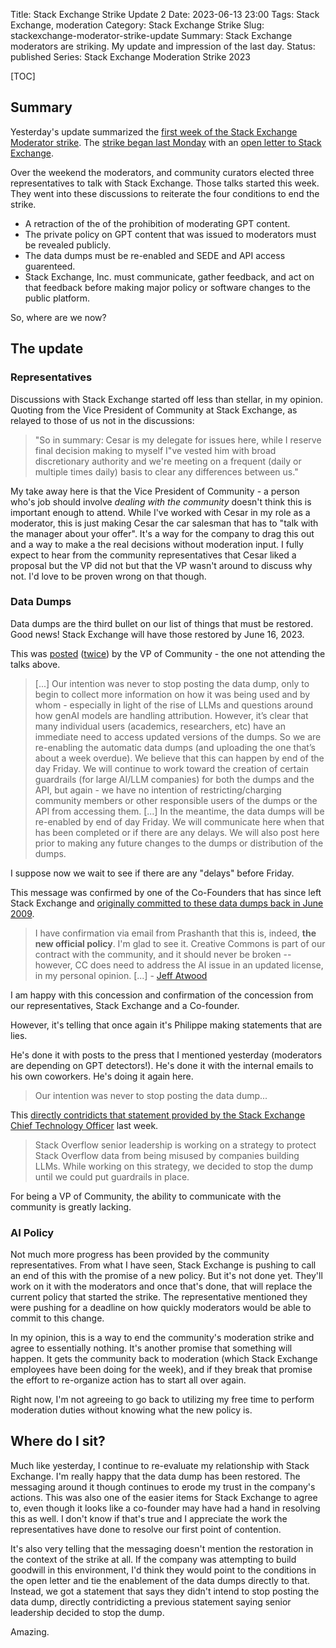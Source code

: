 Title: Stack Exchange Strike Update 2
Date: 2023-06-13 23:00
Tags: Stack Exchange, moderation
Category: Stack Exchange Strike
Slug: stackexchange-moderator-strike-update
Summary: Stack Exchange moderators are striking. My update and impression of the last day.
Status: published
Series: Stack Exchange Moderation Strike 2023

[TOC]

## Summary

Yesterday's update summarized the [first week of the Stack Exchange Moderator strike][strikeweek1]. The [strike began last Monday][strikestart]
with an [open letter to Stack Exchange][openletter].

Over the weekend the moderators, and community curators elected three representatives to talk with Stack Exchange. Those talks started this week.
They went into these discussions to reiterate the four conditions to end the strike.

 - A retraction of the of the prohibition of moderating GPT content.
 - The private policy on GPT content that was issued to moderators must be revealed publicly.
 - The data dumps must be re-enabled and SEDE and API access guarenteed.
 - Stack Exchange, Inc. must communicate, gather feedback, and act on that feedback before making major policy or software changes to the public platform.

So, where are we now?

## The update

### Representatives

Discussions with Stack Exchange started off less than stellar, in my opinion. Quoting from the Vice President of Community at Stack Exchange, as 
relayed to those of us not in the discussions:

> "So in summary:  Cesar is my delegate for issues here, while I reserve final decision making to myself I"ve vested him with broad discretionary authority and we're meeting on a frequent (daily or multiple times daily) basis to clear any differences between us."

My take away here is that the Vice President of Community - a person who's job should involve _dealing with the community_ doesn't think this is 
important enough to attend. While I've worked with Cesar in my role as a moderator, this is just making Cesar the car salesman that has to 
"talk with the manager about your offer". It's a way for the company to drag this out and a way to make a the real decisions without moderation
input. I fully expect to hear from the community representatives that Cesar liked a proposal but the VP did not but that the VP wasn't around to 
discuss why not. I'd love to be proven wrong on that though.

### Data Dumps

Data dumps are the third bullet on our list of things that must be restored. Good news! Stack Exchange will have those restored by June 16, 2023.

This was [posted][1] ([twice][2]) by the VP of Community - the one not attending the talks above.

> [...]
> Our intention was never to stop posting the data dump, only to begin to collect more information on how it was being used and by whom - especially in light of the rise of LLMs and questions around how genAI models are handling attribution. However, it’s clear that many individual users (academics, researchers, etc) have an immediate need to access updated versions of the dumps. So we are re-enabling the automatic data dumps (and uploading the one that’s about a week overdue). We believe that this can happen by end of the day Friday. We will continue to work toward the creation of certain guardrails (for large AI/LLM companies) for both the dumps and the API, but again - we have no intention of restricting/charging community members or other responsible users of the dumps or the API from accessing them.
> [...]
> In the meantime, the data dumps will be re-enabled by end of day Friday. We will communicate here when that has been completed or if there are any delays. We will also post here prior to making any future changes to the dumps or distribution of the dumps.

I suppose now we wait to see if there are any "delays" before Friday.

This message was confirmed by one of the Co-Founders that has since left Stack Exchange and 
[originally committed to these data dumps back in June 2009][3]. 

> I have confirmation via email from Prashanth that this is, indeed, **the new official policy**. I'm glad to see it. Creative Commons is part of our contract with the community, and it should never be broken -- however, CC does need to address the AI issue in an updated license, in my personal opinion. [...] - [Jeff Atwood][4]

I am happy with this concession and confirmation of the concession from our representatives, Stack Exchange and a Co-founder.

However, it's telling that once again it's Philippe making statements that are lies.

He's done it with posts to the press that I mentioned yesterday (moderators are depending on GPT detectors!). He's done it with the internal 
emails to his own coworkers. He's doing it again here.

> Our intention was never to stop posting the data dump...

This [directly contridicts that statement provided by the Stack Exchange Chief Technology Officer][5] last week. 

> Stack Overflow senior leadership is working on a strategy to protect Stack Overflow data from being misused by companies building LLMs. While working on this strategy, we decided to stop the dump until we could put guardrails in place.

For being a VP of Community, the ability to communicate with the community is greatly lacking. 

### AI Policy

Not much more progress has been provided by the community representatives. From what I have seen, Stack Exchange is pushing to call an end of this
with the promise of a new policy. But it's not done yet. They'll work on it with the moderators and once that's done, that will replace the current 
policy that started the strike. The representative mentioned they were pushing for a deadline on how quickly moderators would be able to commit to this 
change.

In my opinion, this is a way to end the community's moderation strike and agree to essentially nothing. It's another promise that something will happen. 
It gets the community back to moderation (which Stack Exchange employees have been doing for the week), and if they break that promise the effort to 
re-organize action has to start all over again. 

Right now, I'm not agreeing to go back to utilizing my free time to perform moderation duties without knowing what the new policy is. 

## Where do I sit?

Much like yesterday, I continue to re-evaluate my relationship with Stack Exchange. I'm really happy that the data dump has been restored. The messaging
around it though continues to erode my trust in the company's actions. This was also one of the easier items for Stack Exchange to agree to, even 
though it looks like a co-founder may have had a hand in resolving this as well. I don't know if that's true and I appreciate the work the 
representatives have done to resolve our first point of contention.

It's also very telling that the messaging doesn't mention the restoration in the context of the strike at all. If the company was attempting to 
build goodwill in this environment, I'd think they would point to the conditions in the open letter and tie the enablement of the data dumps directly
to that. Instead, we got a statement that says they didn't intend to stop posting the data dump, directly contridicting a previous statement saying
senior leadership decided to stop the dump.

Amazing.



 [strikestart]: {filename}2023_06_05_stackexchange_mod_strike.md
 [strikeweek1]: {filename}2023_06_12_stackexchange_strike_week_one.md
 [openletter]: https://openletter.mousetail.nl/
 [1]: https://meta.stackexchange.com/a/390200/186281
 [2]: https://meta.stackexchange.com/a/390202/186281
 [3]: https://stackoverflow.blog/2009/06/04/stack-overflow-creative-commons-data-dump/
 [4]: https://meta.stackexchange.com/questions/390201/what-is-the-current-june-2023-status-of-the-data-dumps-and-the-company-s-commi?noredirect=1&lq=1#comment1302765_390202
 [5]: https://meta.stackexchange.com/a/390040/186281